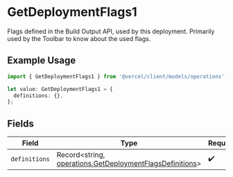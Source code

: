 # GetDeploymentFlags1

Flags defined in the Build Output API, used by this deployment. Primarily used by the Toolbar to know about the used flags.

## Example Usage

```typescript
import { GetDeploymentFlags1 } from '@vercel/client/models/operations';

let value: GetDeploymentFlags1 = {
  definitions: {},
};
```

## Fields

| Field         | Type                                                                                                                 | Required           | Description |
| ------------- | -------------------------------------------------------------------------------------------------------------------- | ------------------ | ----------- |
| `definitions` | Record<string, [operations.GetDeploymentFlagsDefinitions](../../models/operations/getdeploymentflagsdefinitions.md)> | :heavy_check_mark: | N/A         |
